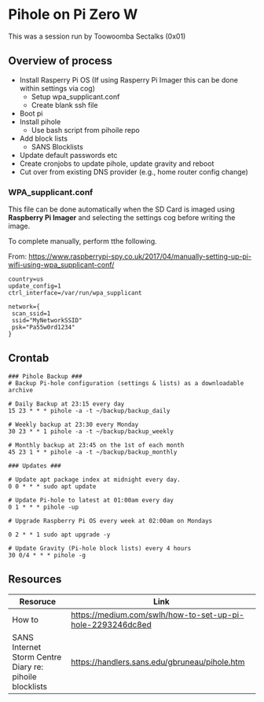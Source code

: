 # Pihole on Pi Zero W
This was a session  run by Toowoomba Sectalks (0x01)
## Overview of process
* Install Rasperry Pi OS (If using Rasperry Pi Imager this can be done within settings via cog)
  * Setup wpa_supplicant.conf
  * Create blank ssh file
* Boot pi
* Install pihole
  * Use bash script from pihoile repo
* Add block lists
  * SANS Blocklists 
* Update default passwords etc
* Create cronjobs to update pihole, update gravity and reboot
* Cut over from existing DNS provider (e.g., home router config change)

### WPA_supplicant.conf
This file can be done automatically when the SD Card is imaged using **Raspberry Pi Imager** and selecting the settings cog before writing the image.

To complete manually, perform tthe following.

From: https://www.raspberrypi-spy.co.uk/2017/04/manually-setting-up-pi-wifi-using-wpa_supplicant-conf/
```
country=us
update_config=1
ctrl_interface=/var/run/wpa_supplicant

network={
 scan_ssid=1
 ssid="MyNetworkSSID"
 psk="Pa55w0rd1234"
}
```
## Crontab
```
### Pihole Backup ###
# Backup Pi-hole configuration (settings & lists) as a downloadable archive

# Daily Backup at 23:15 every day
15 23 * * * pihole -a -t ~/backup/backup_daily

# Weekly backup at 23:30 every Monday
30 23 * * 1 pihole -a -t ~/backup/backup_weekly

# Monthly backup at 23:45 on the 1st of each month
45 23 1 * * pihole -a -t ~/backup/backup_monthly

### Updates ###

# Update apt package index at midnight every day.
0 0 * * * sudo apt update

# Update Pi-hole to latest at 01:00am every day
0 1 * * * pihole -up

# Upgrade Raspberry Pi OS every week at 02:00am on Mondays

0 2 * * 1 sudo apt upgrade -y

# Update Gravity (Pi-hole block lists) every 4 hours
30 0/4 * * * pihole -g
```
## Resources
| Resoruce | Link | 
| --- | --- | 
| How to | https://medium.com/swlh/how-to-set-up-pi-hole-2293246dc8ed| 
| SANS Internet Storm Centre Diary re: pihoile blocklists | https://handlers.sans.edu/gbruneau/pihole.htm |

